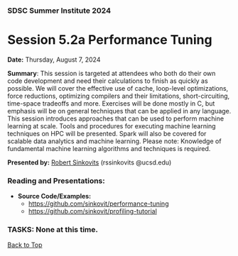 ### SDSC Summer Institute 2024
# Session 5.2a Performance Tuning

**Date:** Thursday, August 7, 2024

**Summary**: This session is targeted at attendees who both do their own code development and need their calculations to finish as quickly as possible. We will cover the effective use of cache, loop-level optimizations, force reductions, optimizing compilers and their limitations, short-circuiting, time-space tradeoffs and more. Exercises will be done mostly in C, but emphasis will be on general techniques that can be applied in any language.
This session introduces approaches that can be used to perform machine learning at scale. Tools and procedures for executing machine learning techniques on HPC will be presented.  Spark will also be covered for scalable data analytics and machine learning. Please note: Knowledge of fundamental machine learning algorithms and techniques is required.

**Presented by:** [Robert Sinkovits](https://www.sdsc.edu/research/researcher_spotlight/sinkovits_robert.html) (rssinkovits @ucsd.edu)

### Reading and Presentations:
* **Source Code/Examples:**
   * https://github.com/sinkovit/performance-tuning
   * https://github.com/sinkovit/profiling-tutorial

### TASKS: None at this time.

[Back to Top](#top)

